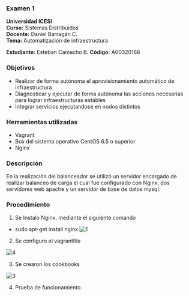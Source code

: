 ### Examen 1
**Universidad ICESI**  
**Curso:** Sistemas Distribuidos  
**Docente:** Daniel Barragán C.  
**Tema:** Automatización de infraestructura  

**Estudiante:** Esteban Camacho B.
**Código:** A00320168

### Objetivos
* Realizar de forma autónoma el aprovisionamiento automático de infraestructura
* Diagnosticar y ejecutar de forma autónoma las acciones necesarias para lograr infraestructuras estables
* Integrar servicios ejecutandose en nodos distintos

### Herramientas utilizadas
* Vagrant
* Box del sistema operativo CentOS 6.5 o superior
* Nginx 

### Descripción
En la realización del balanceador se utilizó un servidor encargado de realizar 
balanceo de carga el cual fue configurado con Nginx,  dos servidores web apache y 
un servidor de base de datos mysql.

### Procedimiento

1) Se Instalo Nginx, mediante el siguiente comando

* sudo apt-get install nginx
![1](https://cloud.githubusercontent.com/assets/18620736/23816438/cc2342ac-05ba-11e7-90ad-e07838ec5a5e.png)

2) Se configuro el vagrantfile

![4](https://cloud.githubusercontent.com/assets/18620736/23816750/78ba5dd8-05bc-11e7-851e-4dee176f49c8.png)

3) Se crearon los cookbooks

![3](https://cloud.githubusercontent.com/assets/18620736/23816776/a3309f8c-05bc-11e7-9a99-81aec637d3ba.png)

4) Prueba de funcionamiento

